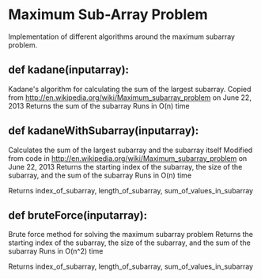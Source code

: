 # Maximum Sub-Array Problem

Implementation of different algorithms around the maximum subarray problem.

## def kadane(inputarray):

Kadane's algorithm for calculating the sum of the largest subarray.
Copied from http://en.wikipedia.org/wiki/Maximum_subarray_problem on June 22, 2013
Returns the sum of the subarray
Runs in O(n) time

## def kadaneWithSubarray(inputarray):

Calculates the sum of the largest subarray and the subarray itself
Modified from code in http://en.wikipedia.org/wiki/Maximum_subarray_problem on June 22, 2013
Returns the starting index of the subarray, the size of the subarray, and the sum of the subarray
Runs in O(n) time

Returns index_of_subarray, length_of_subarray, sum_of_values_in_subarray

## def bruteForce(inputarray):

Brute force method for solving the maximum subarray problem
Returns the starting index of the subarray, the size of the subarray, and the sum of the subarray
Runs in O(n^2) time

Returns index_of_subarray, length_of_subarray, sum_of_values_in_subarray
